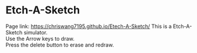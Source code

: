   # Etch-A-Sketch #
  Page link: https://chriswang7195.github.io/Etech-A-Sketch/
  This is a Etch-A-Sketch simulator.<br />
  Use the Arrow keys to draw.<br />
  Press the delete button to erase and redraw.<br />